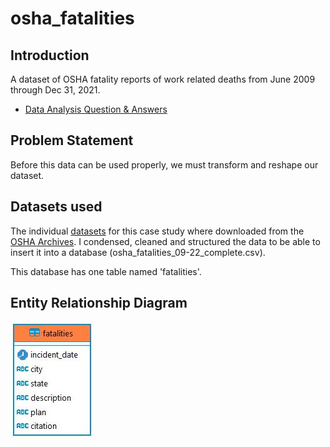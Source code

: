 # osha_fatalities

## Introduction
A dataset of OSHA fatality reports of work related deaths from June 2009 through Dec 31, 2021.

* [Data Analysis Question & Answers](https://github.com/iweld/osha_fatalities/blob/main/questions_and_answers.md)

## Problem Statement
Before this data can be used properly, we must transform and reshape our dataset.

## Datasets used

The individual [datasets](https://github.com/iweld/osha_fatalities/tree/main/csv) for this case study where downloaded from the [OSHA Archives](https://www.osha.gov/fatalities/reports/archive).  I condensed, cleaned and structured the data to be able to insert it into a database (osha_fatalities_09-22_complete.csv).

This database has one table named 'fatalities'.

## Entity Relationship Diagram
![alt text](https://github.com/iweld/osha_fatalities/blob/main/ERD.JPG)
